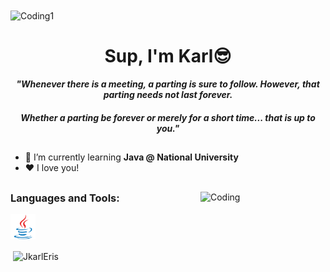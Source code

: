 <img align="center" alt="Coding1" width="1500" src="https://64.media.tumblr.com/c6ca3427ef0dacaa14d6e676ca92aacf/tumblr_p452vorExt1tgo74ho1_1280.gif">
<h1 align="center">Sup, I'm Karl😎</h1>
<h4 align="center"><i>"Whenever there is a meeting, a parting is sure to follow. However, that parting needs not last forever.</i></h4>
<h4 align="center"><i>Whether a parting be forever or merely for a short time... that is up to you."</i></h4>
<h2></h2>


- 🌱 I’m currently learning **Java @ National University**
- ❤️ I love you!
<h2></h2>
<img align="right" alt="Coding" width="200" src="https://66.media.tumblr.com/tumblr_m9wjtw1B2y1rfjowdo1_500.gif">
<p align="left">
</p>


<h3 align="left">Languages and Tools:</h3>
<p align="left"> <a href="https://www.java.com" target="_blank" rel="noreferrer"> <img src="https://raw.githubusercontent.com/devicons/devicon/master/icons/java/java-original.svg" alt="java" width="40" height="40"/> </a> </p>

<p>&nbsp;<img align="center" src="https://github-readme-stats.vercel.app/api?username=JkarlEris&show_icons=true&locale=en" alt="JkarlEris" /></p>
